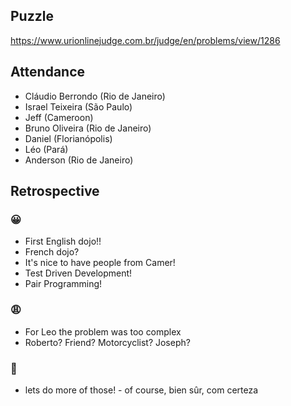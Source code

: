 ## Puzzle
https://www.urionlinejudge.com.br/judge/en/problems/view/1286

## Attendance

- Cláudio Berrondo (Rio de Janeiro)
- Israel Teixeira (São Paulo)
- Jeff (Cameroon)
- Bruno Oliveira (Rio de Janeiro)
- Daniel (Florianópolis)
- Léo (Pará)
- Anderson (Rio de Janeiro)

## Retrospective


### 😀

- First English dojo!!
- French dojo?
- It's nice to have people from Camer!
- Test Driven Development!
- Pair Programming!

### 😩

- For Leo the problem was too complex
- Roberto? Friend? Motorcyclist? Joseph?

### 🤫

- lets do more of those! - of course, bien sûr, com certeza 
